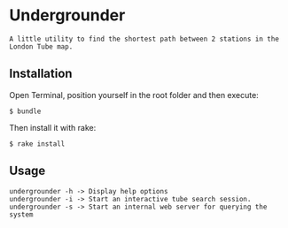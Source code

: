 # Undergrounder

	A little utility to find the shortest path between 2 stations in the London Tube map.

## Installation

Open Terminal, position yourself in the root folder and then execute:

    $ bundle


Then install it with rake:

    $ rake install

## Usage

	undergrounder -h -> Display help options
	undergrounder -i -> Start an interactive tube search session.
	undergrounder -s -> Start an internal web server for querying the system

